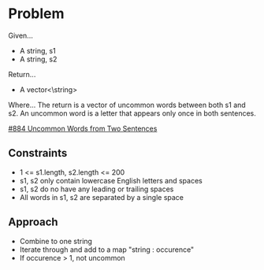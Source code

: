
# Problem
Given...
- A string, s1
- A string, s2

Return...
- A vector<\string>

Where...
The return is a vector of uncommon words between both s1 and s2.
An uncommon word is a letter that appears only once in both sentences.

[\#884 Uncommon Words from Two Sentences](https://leetcode.com/problems/uncommon-words-from-two-sentences/description/?envType=daily-question&envId=2024-09-17)

## Constraints
- 1 <= s1.length, s2.length <= 200
- s1, s2 only contain lowercase English letters and spaces
- s1, s2 do no have any leading or trailing spaces
- All words in s1, s2 are separated by a single space

## Approach
- Combine to one string
- Iterate through and add to a map "string : occurence"
- If occurence > 1, not uncommon
